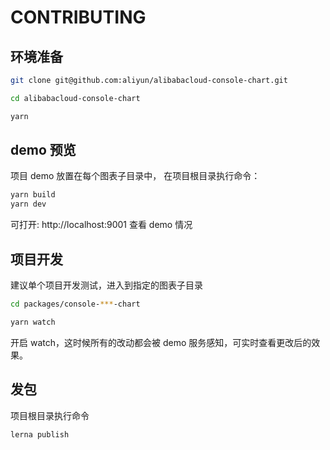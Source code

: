 # CONTRIBUTING

## 环境准备

```bash
git clone git@github.com:aliyun/alibabacloud-console-chart.git

cd alibabacloud-console-chart

yarn
```

## demo 预览

项目 demo 放置在每个图表子目录中， 在项目根目录执行命令：

```bash
yarn build
yarn dev
```

可打开: http://localhost:9001 查看 demo 情况

## 项目开发

建议单个项目开发测试，进入到指定的图表子目录

```bash
cd packages/console-***-chart

yarn watch
```

开启 watch，这时候所有的改动都会被 demo 服务感知，可实时查看更改后的效果。

## 发包

项目根目录执行命令

```bash
lerna publish
```
